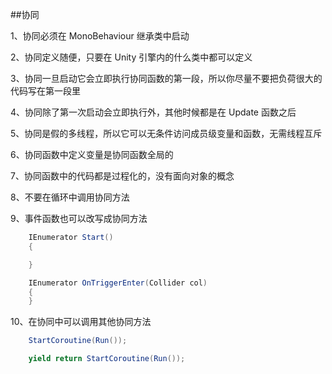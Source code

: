 ##协同

1、协同必须在 MonoBehaviour 继承类中启动

2、协同定义随便，只要在 Unity 引擎内的什么类中都可以定义

3、协同一旦启动它会立即执行协同函数的第一段，所以你尽量不要把负荷很大的代码写在第一段里

4、协同除了第一次启动会立即执行外，其他时候都是在 Update 函数之后

5、协同是假的多线程，所以它可以无条件访问成员级变量和函数，无需线程互斥

6、协同函数中定义变量是协同函数全局的

7、协同函数中的代码都是过程化的，没有面向对象的概念

8、不要在循环中调用协同方法

9、事件函数也可以改写成协同方法



```csharp
    IEnumerator Start()
    {

    }

    IEnumerator OnTriggerEnter(Collider col)
    {
    }
```

10、在协同中可以调用其他协同方法

```csharp
    StartCoroutine(Run());

    yield return StartCoroutine(Run());
```